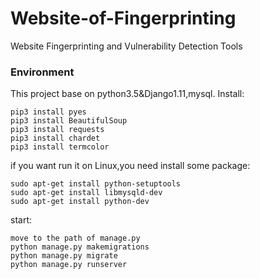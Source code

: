 # Website-of-Fingerprinting
Website Fingerprinting and Vulnerability Detection Tools


### Environment
This project base on python3.5&Django1.11,mysql.
Install:
```
pip3 install pyes 
pip3 install BeautifulSoup 
pip3 install requests 
pip3 install chardet 
pip3 install termcolor
```
if you want run it on Linux,you need install some package:
```
sudo apt-get install python-setuptools
sudo apt-get install libmysqld-dev
sudo apt-get install python-dev
```
start:
```
move to the path of manage.py
python manage.py makemigrations
python manage.py migrate
python manage.py runserver
```
